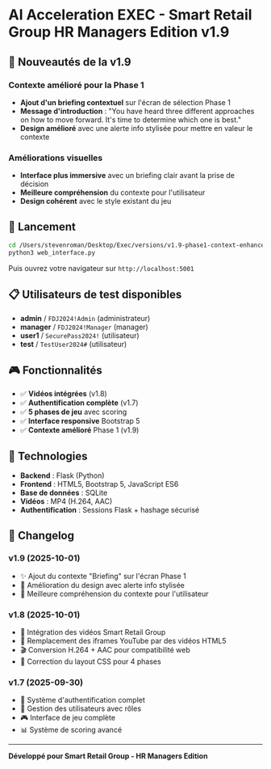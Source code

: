 # AI Acceleration EXEC - Smart Retail Group HR Managers Edition v1.9

## 🎯 **Nouveautés de la v1.9**

### **Contexte amélioré pour la Phase 1**
- **Ajout d'un briefing contextuel** sur l'écran de sélection Phase 1
- **Message d'introduction** : "You have heard three different approaches on how to move forward. It's time to determine which one is best."
- **Design amélioré** avec une alerte info stylisée pour mettre en valeur le contexte

### **Améliorations visuelles**
- **Interface plus immersive** avec un briefing clair avant la prise de décision
- **Meilleure compréhension** du contexte pour l'utilisateur
- **Design cohérent** avec le style existant du jeu

## 🚀 **Lancement**

```bash
cd /Users/stevenroman/Desktop/Exec/versions/v1.9-phase1-context-enhanced
python3 web_interface.py
```

Puis ouvrez votre navigateur sur `http://localhost:5001`

## 📋 **Utilisateurs de test disponibles**

- **admin** / `FDJ2024!Admin` (administrateur)
- **manager** / `FDJ2024!Manager` (manager)
- **user1** / `SecurePass2024!` (utilisateur)
- **test** / `TestUser2024#` (utilisateur)

## 🎮 **Fonctionnalités**

- ✅ **Vidéos intégrées** (v1.8)
- ✅ **Authentification complète** (v1.7)
- ✅ **5 phases de jeu** avec scoring
- ✅ **Interface responsive** Bootstrap 5
- ✅ **Contexte amélioré** Phase 1 (v1.9)

## 🔧 **Technologies**

- **Backend** : Flask (Python)
- **Frontend** : HTML5, Bootstrap 5, JavaScript ES6
- **Base de données** : SQLite
- **Vidéos** : MP4 (H.264, AAC)
- **Authentification** : Sessions Flask + hashage sécurisé

## 📝 **Changelog**

### v1.9 (2025-10-01)
- ✨ Ajout du contexte "Briefing" sur l'écran Phase 1
- 🎨 Amélioration du design avec alerte info stylisée
- 📖 Meilleure compréhension du contexte pour l'utilisateur

### v1.8 (2025-10-01)
- 🎥 Intégration des vidéos Smart Retail Group
- 🔄 Remplacement des iframes YouTube par des vidéos HTML5
- 🎬 Conversion H.264 + AAC pour compatibilité web
- 🎯 Correction du layout CSS pour 4 phases

### v1.7 (2025-09-30)
- 🔐 Système d'authentification complet
- 👥 Gestion des utilisateurs avec rôles
- 🎮 Interface de jeu complète
- 📊 Système de scoring avancé

---

**Développé pour Smart Retail Group - HR Managers Edition**
